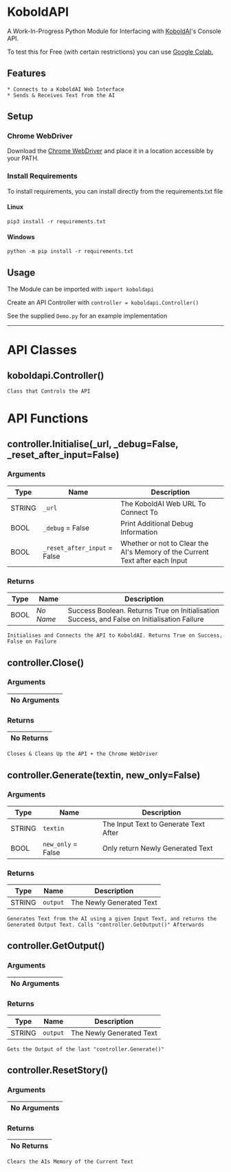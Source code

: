 # KoboldAPI
A Work-In-Progress Python Module for Interfacing with [KoboldAI](https://github.com/KoboldAI/KoboldAI-Client)'s Console API.

To test this for Free (with certain restrictions) you can use [Google Colab.](https://colab.research.google.com/drive/1pG9Gz9PrqklNBESPNaXvfctMVnvwf_Q8)

## Features
```
* Connects to a KoboldAI Web Interface
* Sends & Receives Text from the AI
```

## Setup

### Chrome WebDriver

Download the [Chrome WebDriver](https://chromedriver.chromium.org/downloads) and place it in a location accessible by your PATH.

### Install Requirements
To install requirements, you can install directly from the requirements.txt file
#### Linux
```
pip3 install -r requirements.txt
```
#### Windows
```
python -m pip install -r requirements.txt
```

## Usage

The Module can be imported with `import koboldapi`

Create an API Controller with `controller = koboldapi.Controller()`

See the supplied `Demo.py` for an example implementation

---

# API Classes

## koboldapi.Controller()

```Class that Controls the API```

# API Functions

## controller.Initialise(_url, _debug=False, _reset_after_input=False)

### Arguments
| Type   | Name                         | Description                                                                  |
|--------|------------------------------|------------------------------------------------------------------------------|
| STRING | `_url`                       | The KoboldAI Web URL To Connect To                                           |
| BOOL   | `_debug` = False             | Print Additional Debug Information                                           |
| BOOL   | `_reset_after_input` = False | Whether or not to Clear the AI's Memory of the Current Text after each Input |

### Returns
| Type | Name               | Description                                                                                  |
|------|--------------------|----------------------------------------------------------------------------------------------|
| BOOL | *No Name* | Success Boolean. Returns True on Initialisation Success, and False on Initialisation Failure |

```Initialises and Connects the API to KoboldAI. Returns True on Success, False on Failure```

## controller.Close()

### Arguments
| No Arguments |
|--------------|

### Returns
| No Returns |
|------------|

```Closes & Cleans Up the API + the Chrome WebDriver```

## controller.Generate(textin, new_only=False)

### Arguments
| Type   | Name               | Description                           |
|--------|--------------------|---------------------------------------|
| STRING | `textin`           | The Input Text to Generate Text After |
| BOOL   | `new_only` = False | Only return Newly Generated Text      |

### Returns
| Type   | Name     | Description              |
|--------|----------|--------------------------|
| STRING | `output` | The Newly Generated Text |

```Generates Text from the AI using a given Input Text, and returns the Generated Output Text. Calls "controller.GetOutput()" Afterwards```

## controller.GetOutput()

### Arguments
| No Arguments |
|--------------|

### Returns
| Type   | Name     | Description              |
|--------|----------|--------------------------|
| STRING | `output` | The Newly Generated Text |

```Gets the Output of the last "controller.Generate()"```

## controller.ResetStory()

### Arguments
| No Arguments |
|--------------|

### Returns
| No Returns |
|------------|

```Clears the AIs Memory of the Current Text```